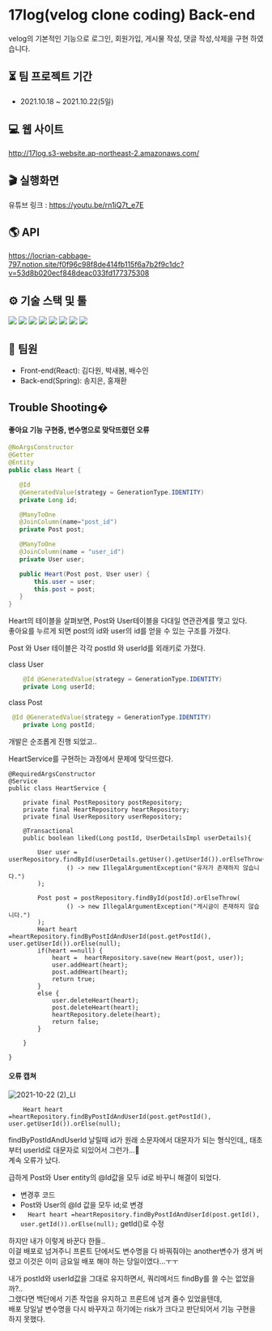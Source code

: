 # 17log(velog clone coding) Back-end



velog의 기본적인 기능으로 로그인, 회원가입, 게시물 작성, 댓글 작성,삭제을 구현 하였습니다.




## ⏳ 팀 프로젝트 기간

- 2021.10.18 ~ 2021.10.22(5일)


## 💻 웹 사이트

http://17log.s3-website.ap-northeast-2.amazonaws.com/

## 🎬 실행화면

유튜브 링크 : https://youtu.be/rn1iQ7t_e7E


## 🌎 API
https://locrian-cabbage-797.notion.site/f0f96c98f8de414fb115f6a7b2f9c1dc?v=53d8b020ecf848deac033fd177375308


## ⚙️ 기술 스택 및 툴
<img src="https://img.shields.io/badge/Yarn-1.22.15-2C8EBB?style=flat-square&logo=Yarn&logoColor=white"/> 
<img src="https://img.shields.io/badge/React-17.0.2-61DAFB?style=flat-square&logo=React&logoColor=white"/> 
<img src="https://img.shields.io/badge/React Router-5.3.0-CA4245?style=flat-square&logo=React Router&logoColor=white"/> 
<img src="https://img.shields.io/badge/Redux-4.1.1-764ABC?style=flat-square&logo=Redux&logoColor=white"/> 
<img src="https://img.shields.io/badge/Axios-0.23.0-764ABC?style=flat-square&logo=Axios&logoColor=white"/>
<img src="https://img.shields.io/badge/MySQL-8.0-4479A1?style=flat-square&logo=MySQL&logoColor=white"/> 
<img src="https://img.shields.io/badge/Spring Boot-2.5.5-339933?style=flat-square&logo=Spring Boot&logoColor=white"/> 
<img src="https://img.shields.io/badge/Gradle-7.0.2-000000?style=flat-square&logo=Gradle&logoColor=white"/>


## 🙋 팀원

- Front-end(React): 김다원, 박새봄, 배수인
- Back-end(Spring): 송지은, 홍재환



## Trouble Shooting�




#### 좋아요 기능 구현중, 변수명으로 맞닥뜨렸던 오류

 ```java
@NoArgsConstructor
@Getter
@Entity
public class Heart {

    @Id
    @GeneratedValue(strategy = GenerationType.IDENTITY)
    private Long id;

    @ManyToOne
    @JoinColumn(name="post_id")
    private Post post;

    @ManyToOne
    @JoinColumn(name = "user_id")
    private User user;

    public Heart(Post post, User user) {
        this.user = user;
        this.post = post;
    }
}

```
Heart의 테이블을 살펴보면,  Post와 User테이블을 다대일 연관관계를 맺고 있다.  
좋아요를 누르게 되면 post의 id와 user의 id를 얻을 수 있는 구조를 가졌다.

Post 와 User 테이블은 각각 postId 와 userId를 외래키로 가졌다.

class User
```java
    @Id @GeneratedValue(strategy = GenerationType.IDENTITY)
    private Long userId;
```

class Post
```java
 @Id @GeneratedValue(strategy = GenerationType.IDENTITY)
    private Long postId;
```

개발은 순조롭게 진행 되었고..   


HeartService를 구현하는 과정에서 문제에 맞닥뜨렸다.    


```
@RequiredArgsConstructor
@Service
public class HeartService {

    private final PostRepository postRepository;
    private final HeartRepository heartRepository;
    private final UserRepository userRepository;
    
    @Transactional
    public boolean liked(Long postId, UserDetailsImpl userDetails){

        User user = userRepository.findById(userDetails.getUser().getUserId()).orElseThrow(
                () -> new IllegalArgumentException("유저가 존재하지 않습니다.")
        );

        Post post = postRepository.findById(postId).orElseThrow(
                () -> new IllegalArgumentException("게시글이 존재하지 않습니다.")
        );
        Heart heart =heartRepository.findByPostIdAndUserId(post.getPostId(), user.getUserId()).orElse(null);
        if(heart ==null) {
            heart =  heartRepository.save(new Heart(post, user));
            user.addHeart(heart);
            post.addHeart(heart);
            return true;
        }
        else {
            user.deleteHeart(heart);
            post.deleteHeart(heart);
            heartRepository.delete(heart);
            return false;
        }

    }

}
```

#### 오류 캡쳐

![2021-10-22 (2)_LI](https://user-images.githubusercontent.com/80088918/138433365-6407230a-6634-43fe-8bcb-359c34683e33.jpg)

        Heart heart =heartRepository.findByPostIdAndUserId(post.getPostId(), user.getUserId()).orElse(null);

findByPostIdAndUserId 날릴때 id가 원래 소문자에서 대문자가 되는 형식인데,,
태초부터 userId로 대문자로 되있어서 그런가...🤢   
계속 오류가 났다.

급하게 Post와 User entity의 @Id값을 모두 id로 바꾸니 해결이 되었다.  
- 변경후 코드  
- Post와 User의 @Id 값을 모두 id;로 변경  
-  `  Heart heart =heartRepository.findByPostIdAndUserId(post.getId(), user.getId()).orElse(null);`   getId()로 수정  
 

하지만 내가 이렇게 바꾼다 한들..     
이걸 배포로 넘겨주니 프론트 단에서도 변수명을 다 바꿔줘야는 another변수가 생겨 버렸고 이것은 이미 금요일 배포 해야 하는 당일이였다...ㅜㅜ  

내가 postId와 userId값을 그대로 유지하면서, 쿼리메서드 findBy를 쓸 수는 없었을까?..  
그랬다면 백단에서 기존 작업을 유지하고 프론트에 넘겨 줄수 있었을텐데,  
배포 당일날 변수명을 다시 바꾸자고 하기에는 risk가 크다고 판단되어서 기능 구현을 하지 못했다.  


